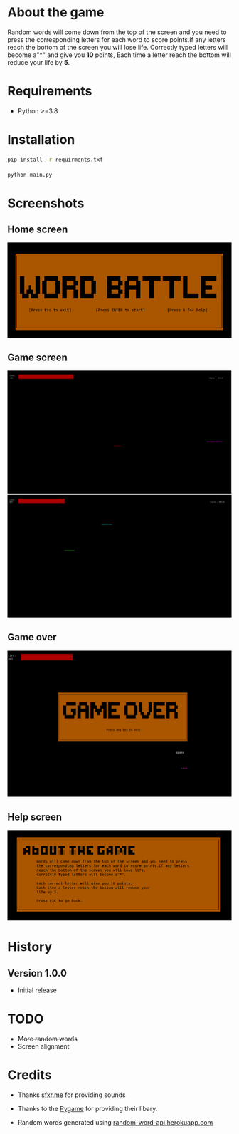 # About the game
Random words will come down from the top of the screen and you need to press
the corresponding letters for each word to score points.If any letters 
reach the bottom of the screen you will lose life.
Correctly typed letters will become a"*" and
give you **10** points,
Each time a letter reach the bottom will reduce your
life by **5**.

# Requirements

* Python >=3.8

# Installation
   ```bash
   pip install -r requirments.txt

   python main.py
   ```
# Screenshots

## Home screen
   ![home screen](./screenshots/home_screen.png)
## Game screen
   ![Game screen](./screenshots/game_screen_one.png)
   ![Game screen](./screenshots/game_screen_two.png)
## Game over
   ![Game over](./screenshots/game_over_screen.png)
## Help screen
   ![Help screen](./screenshots/how_to_play_screen.png)

##  

# History
## Version 1.0.0
* Initial release

# TODO
* <del>More random words 
* Screen alignment
# Credits
* Thanks [sfxr.me](https://sfxr.me) for providing sounds

* Thanks to the [Pygame](https://www.pygame.org/) for providing their libary.

* Random words generated using [random-word-api.herokuapp.com](https://random-word-api.herokuapp.com/home)
